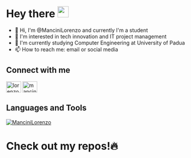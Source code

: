 <h1>
  Hey there
  <img src="https://media.giphy.com/media/hvRJCLFzcasrR4ia7z/giphy.gif" width="30px"/>
</h1>

- 👋 Hi, I'm @ManciniLorenzo and currently I'm a student
- 👀 I'm interested in tech innovation and IT project management
- 🌱 I'm currently studying Computer Engineering at University of Padua
- 📫 How to reach me: email or social media

## Connect with me
<a href="https://linkedin.com/in/lorenzomancini13" target="blank"><img align="center" src="https://cdn.jsdelivr.net/npm/simple-icons@3.0.1/icons/linkedin.svg" alt="lorenzomancini13" height="30" width="40" /></a>
<a href="https://instagram.com/mancini_lorenzo" target="blank"><img align="center" src="https://cdn.jsdelivr.net/npm/simple-icons@3.0.1/icons/instagram.svg" alt="mancini_lorenzo" height="30" width="40" /></a>

## Languages and Tools
<a href="https://github.com/ManciniLorenzo">
  <img align="center" src="https://github-readme-stats.vercel.app/api/top-langs?username=ManciniLorenzo&show_icons=true&layout=compact" alt="ManciniLorenzo" />
</a>


<h1>Check out my repos!🔥</h1>

<!--
**ManciniLorenzo/ManciniLorenzo** is a ✨ _special_ ✨ repository because its `README.md` (this file) appears on your GitHub profile.

Here are some ideas to get you started:

- 🔭 I’m currently working on ...
- 🌱 I’m currently learning ...
- 👯 I’m looking to collaborate on ...
- 🤔 I’m looking for help with ...
- 💬 Ask me about ...
- 📫 How to reach me: ...
- 😄 Pronouns: ...
- ⚡ Fun fact: ...
-->

